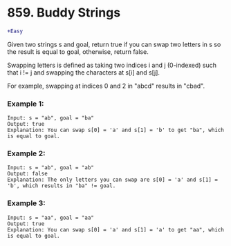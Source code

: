 # 859. Buddy Strings
```diff
+Easy
```
Given two strings s and goal, return true if you can swap two letters in s so the result is equal to goal, otherwise, return false.

Swapping letters is defined as taking two indices i and j (0-indexed) such that i != j and swapping the characters at s[i] and s[j].

For example, swapping at indices 0 and 2 in "abcd" results in "cbad".
 

### Example 1:
```
Input: s = "ab", goal = "ba"
Output: true
Explanation: You can swap s[0] = 'a' and s[1] = 'b' to get "ba", which is equal to goal.
```
### Example 2:
```
Input: s = "ab", goal = "ab"
Output: false
Explanation: The only letters you can swap are s[0] = 'a' and s[1] = 'b', which results in "ba" != goal.
```
### Example 3:
```
Input: s = "aa", goal = "aa"
Output: true
Explanation: You can swap s[0] = 'a' and s[1] = 'a' to get "aa", which is equal to goal.
```
